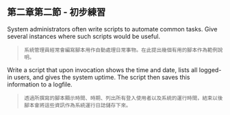 第二章第二節 - 初步練習
---
System administrators often write scripts to automate common tasks. Give several instances where such scripts would be useful.

>`系統管理員經常會編寫腳本用作自動處理日常事物。在此提出幾個有用的腳本作為範例說明。`

Write a script that upon invocation shows the time and date, lists all logged-in users, and gives the system uptime. The script then saves this information to a logfile.

>`透過所撰寫的腳本顯示時間、時期、列出所有登入使用者以及系統的運行時間，結束以後腳本會將這些資訊作為系統運行日誌儲存下來。`
